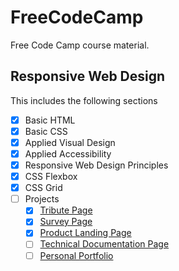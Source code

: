 # FreeCodeCamp

Free Code Camp course material.

## Responsive Web Design

This includes the following sections
  * [x] Basic HTML
  * [x] Basic CSS
  * [x] Applied Visual Design
  * [x] Applied Accessibility
  * [x] Responsive Web Design Principles 
  * [x] CSS Flexbox
  * [x] CSS Grid
  * [ ] Projects
    * [x] [Tribute Page](https://jamespaganlodge.github.io/FreeCodeCamp/docs/FrontEndProjects/Tribute/index.html "Tribute Page")
    * [x] [Survey Page](https://jamespaganlodge.github.io/FreeCodeCamp/docs/FrontEndProjects/Survey/index.html "Survey Page")
    * [x] [Product Landing Page](https://jamespaganlodge.github.io/FreeCodeCamp/docs/FrontEndProjects/ProductLanding/index.html "Product Landing Page")
    * [ ] [Technical Documentation Page](https://jamespaganlodge.github.io/FreeCodeCamp/ "Technical Documentation Page")
    * [ ] [Personal Portfolio](https://jamespaganlodge.github.io/FreeCodeCamp/ "Personal Portfolio")
